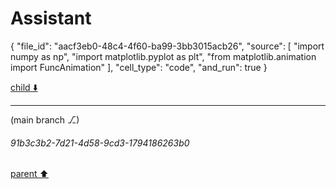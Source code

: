 # Assistant

{
  "file_id": "aacf3eb0-48c4-4f60-ba99-3bb3015acb26",
  "source": [
    "import numpy as np",
    "import matplotlib.pyplot as plt",
    "from matplotlib.animation import FuncAnimation"
  ],
  "cell_type": "code",
  "and_run": true
}

[child ⬇️](#91b3c3b2-7d21-4d58-9cd3-1794186263b0)

---

(main branch ⎇)
###### 91b3c3b2-7d21-4d58-9cd3-1794186263b0
[parent ⬆️](#b8b87e10-ed55-407b-8cf7-9a293091d5bc)
